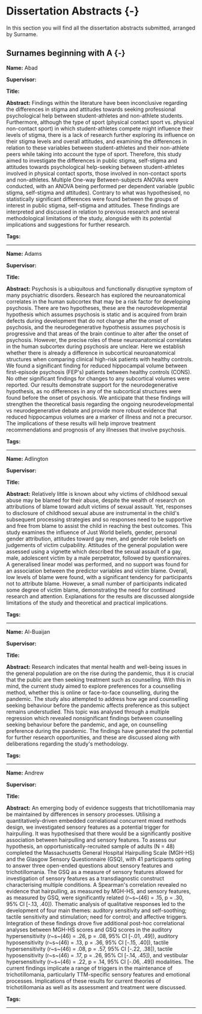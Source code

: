 # Dissertation Abstracts {-}

In this section you will find all the dissertation abstracts submitted, arranged by Surname.




## Surnames beginning with A {-}

**Name:**  Abad

**Supervisor:**  

**Title:** 

**Abstract:** Findings within the literature have been inconclusive regarding the differences in stigma and attitudes towards seeking professional psychological help between student-athletes and non-athlete students. Furthermore, although the type of sport (physical contact sport vs. physical non-contact sport) in which student-athletes compete might influence their levels of stigma, there is a lack of research further exploring its influence on their stigma levels and overall attitudes, and examining the differences in relation to these variables between student-athletes and their non-athlete peers while taking into account the type of sport. Therefore, this study aimed to investigate the differences in public stigma, self-stigma and attitudes towards psychological help-seeking between student-athletes involved in physical contact sports, those involved in non-contact sports and non-athletes. Multiple One-way Between-subjects ANOVAs were conducted, with an ANOVA being performed per dependent variable (public stigma, self-stigma and attitudes). Contrary to what was hypothesised, no statistically significant differences were found between the groups of interest in public stigma, self-stigma and attitudes. These findings are interpreted and discussed in relation to previous research and several methodological limitations of the study, alongside with its potential implications and suggestions for further research.

**Tags:** 

---



**Name:**  Adams

**Supervisor:**  

**Title:** 

**Abstract:** Psychosis is a ubiquitous and functionally disruptive symptom of many psychiatric disorders. Research has explored the neuroanatomical correlates in the human subcortex that may be a risk factor for developing psychosis. There are two hypotheses, these are the neurodevelopmental hypothesis which assumes psychosis is static and is acquired from brain defects during development that do not change after the onset of psychosis, and the neurodegenerative hypothesis assumes psychosis is progressive and that areas of the brain continue to alter after the onset of psychosis. However, the precise roles of these neuroanatomical correlates in the human subcortex during psychosis are unclear. Here we establish whether there is already a difference in subcortical neuroanatomical structures when comparing clinical high-risk patients with healthy controls. We found a significant finding for reduced hippocampal volume between first-episode psychosis (FEP's) patients between healthy controls (CONS). No other significant findings for changes to any subcortical volumes were reported. Our results demonstrate support for the neurodegenerative hypothesis, as no differences in any of the subcortical structures were found before the onset of psychosis. We anticipate that these findings will strengthen the theoretical basis regarding the ongoing neurodevelopmental vs neurodegenerative debate and provide more robust evidence that reduced hippocampus volumes are a marker of illness and not a precursor. The implications of these results will help improve treatment recommendations and prognosis of any illnesses that involve psychosis.

**Tags:** 

---



**Name:**  Adlington

**Supervisor:**  

**Title:** 

**Abstract:** Relatively little is known about why victims of childhood sexual abuse may be blamed for their abuse, despite the wealth of research on attributions of blame toward adult victims of sexual assault. Yet, responses to disclosure of childhood sexual abuse are instrumental in the child's subsequent processing strategies and so responses need to be supportive and free from blame to assist the child in reaching the best outcomes. This study examines the influence of Just World beliefs, gender, personal gender attribution, attitudes toward gay men, and gender role beliefs on judgements of victim culpability. Attitudes of the general population were assessed using a vignette which described the sexual assault of a gay, male, adolescent victim by a male perpetrator, followed by questionnaires. A generalised linear model was performed, and no support was found for an association between the predictor variables and victim blame. Overall, low levels of blame were found, with a significant tendency for participants not to attribute blame. However, a small number of participants indicated some degree of victim blame, demonstrating the need for continued research and attention. Explanations for the results are discussed alongside limitations of the study and theoretical and practical implications.

**Tags:** 

---



**Name:**  Al-Buaijan

**Supervisor:**  

**Title:** 

**Abstract:** Research indicates that mental health and well-being issues in the general population are on the rise during the pandemic, thus it is crucial that the public are then seeking treatment such as counselling.  With this in mind, the current study aimed to explore preferences for a counselling method, whether this is online or face-to-face counselling, during the pandemic. The study also attempted to address how age and counselling seeking behaviour before the pandemic affects preference as this subject remains understudied. This topic was analysed through a multiple regression which revealed nonsignificant findings between counselling seeking behaviour before the pandemic, and age, on counselling preference during the pandemic. The findings have generated the potential for further research opportunities, and these are discussed along with deliberations regarding the study's methodology.

**Tags:** 

---



**Name:**  Andrew

**Supervisor:**  

**Title:** 

**Abstract:** An emerging body of evidence suggests that trichotillomania may be maintained by differences in sensory processes. Utilising a quantitatively-driven embedded correlational concurrent mixed methods design, we investigated sensory features as a potential trigger for hairpulling. It was hypothesised that there would be a significantly positive association between hairpulling and sensory features. To assess our hypothesis, an opportunistically-recruited sample of adults (N = 48) completed the Massachusetts General Hospital Hairpulling Scale (MGH-HS) and the Glasgow Sensory Questionnaire (GSQ), with 41 participants opting to answer three open-ended questions about sensory features and trichotillomania. The GSQ as a measure of sensory features allowed for investigation of sensory features as a transdiagnostic construct characterising multiple conditions. A Spearman's correlation revealed no evidence that hairpulling, as measured by MGH-HS, and sensory features, as measured by GSQ, were significantly related (r~s~(46) = .15, p = .30, 95% CI [-.13, .40]). Thematic analysis of qualitative responses led to the development of four main themes: auditory sensitivity and self-soothing; tactile sensitivity and stimulation; need for control; and affective triggers. Integration of these findings drove five additional post-hoc correlational analyses between MGH-HS scores and GSQ scores in the auditory hypersensitivity (r~s~(46) = .26, p = .08, 95% CI [-.01, .49]), auditory hyposensitivity (r~s~(46) = .13, p = .36, 95% CI [-.15, .40]), tactile hypersensitivity (r~s~(46) = .08, p = .57, 95% CI [-.22, .38]), tactile hyposensitivity (r~s~(46) = .17, p = .26, 95% CI [-.14, .45]), and vestibular hypersensitivity (r~s~(46) = .22, p = .14, 95% CI [-.06, .49]) modalities. The current findings implicate a range of triggers in the maintenance of trichotillomania, particularly TTM-specific sensory features and emotional processes. Implications of these results for current theories of trichotillomania as well as its assessment and treatment were discussed.

**Tags:** 

---
